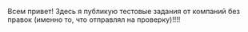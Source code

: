Всем привет! Здесь я публикую тестовые задания от компаний без правок (именно то, что отправлял на проверку)!!!!